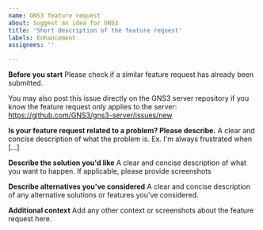 ```yaml
---
name: GNS3 feature request
about: Suggest an idea for GNS3
title: 'Short description of the feature request'
labels: Enhancement
assignees: ''

---
```


**Before you start**
Please check if a similar feature request has already been submitted.

You may also post this issue directly on the GNS3 server repository if you know the feature request only applies to the server: https://github.com/GNS3/gns3-server/issues/new

**Is your feature request related to a problem? Please describe.**
A clear and concise description of what the problem is. Ex. I'm always frustrated when [...]

**Describe the solution you'd like**
A clear and concise description of what you want to happen. If applicable, please provide screenshots

**Describe alternatives you've considered**
A clear and concise description of any alternative solutions or features you've considered.

**Additional context**
Add any other context or screenshots about the feature request here.
